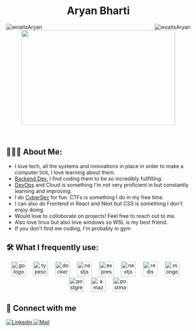 <h1 align="center"> Aryan Bharti </h1>
<p align="center" float="left">
<img align="left" src="https://komarev.com/ghpvc/?username=woaitsAryan&label=Profile%20views&color=2a17d1" alt="woaitsAryan"/>
<img align="right" src="https://img.shields.io/github/followers/woaitsAryan?color=2a17d1&label=Followers" alt="woaitsAryan" /> 
</p>

<p align="center" float="left">
  <a href="https://github.com/woaitsAryan?tab=repositories">
  <img src="./assets/background.gif" height="260" width="420"/>
  </a>
</p>
<br>
<h2 align="left">👨🏻‍💻 About Me: </h2>
    
- I love tech, all the systems and innovations in place in order to make a computer tick, I love learning about them.
- <ins>Backend Dev.</ins> I find coding them to be so incredibly fullfilling.
- <ins>DevOps</ins> and Cloud is something I'm not very proficient in but constantly learning and improving.
- I do <ins>CyberSec</ins> for fun. CTFs is something I do in my free time.
- I can also do Frontend in React and Next but CSS is something I don't enjoy doing.
- Would love to colloborate on projects! Feel free to reach out to me.
- Also love linux but also love windows so WSL is my best friend.
- If you don't find me coding, I'm probably in gym <br>


<h2 align="left">🛠️ What I frequently use:</h3>
<div align="center">
  <img src="https://cdn.jsdelivr.net/gh/devicons/devicon/icons/go/go-original.svg" height="40" alt="go logo"  />
  <img width="12" />
  <img src="https://cdn.jsdelivr.net/gh/devicons/devicon/icons/typescript/typescript-original.svg" height="40" alt="typescript logo"  />
  <img width="12" />
  <img src="https://cdn.simpleicons.org/docker/2496ED" height="40" alt="docker logo"  />
  <img width="12" />
  <img src="https://simpleicons.org/icons/nestjs.svg" height="40" alt="nestjs logo"  />
  <img width="12" />
  <img src="https://skillicons.dev/icons?i=express" height="40" alt="express logo"  />
  <img width="12" />
  <img src="https://skillicons.dev/icons?i=nextjs" height="40" alt="nextjs logo"  />
  <img width="12" />
  <img src="https://cdn.jsdelivr.net/gh/devicons/devicon/icons/redis/redis-original.svg" height="40" alt="redis logo"  />
  <img width="12" />
  <img src="https://cdn.jsdelivr.net/gh/devicons/devicon/icons/mongodb/mongodb-original.svg" height="40" alt="mongodb logo"  />
  <img width="12" />
  <img src="https://cdn.jsdelivr.net/gh/devicons/devicon/icons/postgresql/postgresql-original.svg" height="40" alt="postgresql logo"  />
  <img width="12" />
  <img src="https://skillicons.dev/icons?i=aws" height="40" alt="amazonwebservices logo"  />
  <img width="12" />
  <img src="https://cdn.simpleicons.org/postman/FF6C37" height="40" alt="postman logo"  />
</div>

<h2>🤝 Connect with me</h2>
  
<a href="https://www.linkedin.com/in/aryanbharti/" target="_blank">
    <img src="https://img.shields.io/badge/aryanbharti-blue?logo=linkedin" alt="Linkedin">
</a>

<a href="mailto:workaryanbharti@gmail.com" target="_blank">
    <img src="https://img.shields.io/badge/workaryanbharti%40gmail.com-5383ec?logo=gmail&logoColor=d85140" alt="Mail">
</a>



